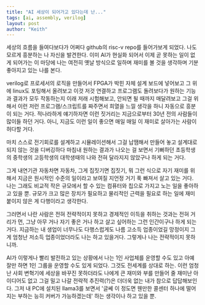 ```yaml
---
title: "AI 세상이 되어가고 있다는데 난..."
tags: [ai, assembly, verilog]
layout: post
author: "Keith"
---
```


세상의 흐름을 들여다보다가 어쩌다 github의 risc-v repo를 들어가보게 되었다. 나도 모르게 흥분하는 나 자신을 발견한다. 이미 AI가 현실화 되어서 이제 곧 못하는 일이 없게 되어가는 이 마당에 나는 여전히 옛날 방식으로 일하며 재미를 볼 것을 생각하며 기분 좋아지고 있는 나를 본다.

verilog로 프로세서의 로직을 만들어서 FPGA가 박힌 자체 설계 보드에 넣어보고 그 위에 linux도 포팅해서 올려보고 이것 저것 연결하고 프로그램도 돌려보다가 원하는 기능과 결과가 모두 작동하는지 이래 저래 시험해보고, 안되면 될 때까지 매달려보고 그걸 위해서 이런 저런 프로그램/스크립트를 짜주면서 희열을 느낄 생각을 하니 자동으로 흥분이 되는 거다. 적나라하게 얘기하자면 이런 짓거리는 지금으로부터 30년 전의 사람들이 많이들 하던 거다. 아니, 지금도 이런 일이 좋으면 매일 매일 이 재미로 살아가는 사람이 허다할 거다.

마치 스스로 전기회로를 설계하고 시뮬레이션해서 그걸 납땜해서 만들어 놓고 설계대로 되지 않는 것을 디버깅하다 마침내 원하는 결과가 나오는 걸 보면서 기뻐하던 초등학생의 중학생의 고등학생의 대학생때의 나와 전혀 달라지지 않았구나 하게 되는 거다. 

그게 내연기관 자동차면 자동차, 그게 집짓기면 집짓기, 뭐 그런 식으로 자기 재미를 위해서 지금은 원시적인 수준의 일이라고 보여질 지언정 거기 푹 빠져서 살고 있는 거다. 나는 그래도 비교적 작은 규모에서 할 수 있는 컴퓨터와 칩으로 가지고 노는 일을 좋아하고 있을 뿐. 규모가 크고 많은 장치가 필요하고 물리적인 근력을 필요로 하는 일에 재미 붙이지 않은 게 다행이라고 생각한다.

그러면서 나란 사람은 전혀 전략적이지 못하고 경제적인 이득을 취하는 것과는 전혀 거리가 먼, 그냥 아무 거나 자기 좋은 거나 하고 살고 싶어하는 그런 인간이구나 하게 되는 거다. 지금하는 내 생업이 너무나도 다행스럽게도 나름 고소득 업종이었길 망정이지 그게 엄청난 저소득 업종이었더라도 나는 하고 있을거다. 그렇게나 나는 전략적이지 못하니까. 

AI가 이렇게나 빨리 발전하고 있는 상황에서 나는 1인 사업체를 운영할 수도 있고 아예 잘만 하면 1인 그룹을 운영할 수도 있게 되었다. 그것도 전세계를 상대로 하는. 이런 엄청난 사회 변혁기에 세상을 바꾸진 못하더라도 나에게 큰 재미와 부를 만들어 줄 재미난 아이디어도 없고 그걸 밀고 나갈 전략적 추진력(?)은 더더욱 없는 내가 참으로 답답해보인다. 그저 내 PC에 설치된 llama3를 보면서 '글쎄 이 정도면 웬만한 콜센터 하나에 떨어지는 부하는 능히 커버가 가능하겠는데' 하는 생각이나 하고 있을 뿐.

